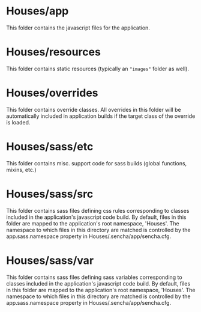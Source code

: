 # Houses/app

This folder contains the javascript files for the application.

# Houses/resources

This folder contains static resources (typically an `"images"` folder as well).

# Houses/overrides

This folder contains override classes. All overrides in this folder will be 
automatically included in application builds if the target class of the override
is loaded.

# Houses/sass/etc

This folder contains misc. support code for sass builds (global functions, 
mixins, etc.)

# Houses/sass/src

This folder contains sass files defining css rules corresponding to classes
included in the application's javascript code build.  By default, files in this 
folder are mapped to the application's root namespace, 'Houses'. The
namespace to which files in this directory are matched is controlled by the
app.sass.namespace property in Houses/.sencha/app/sencha.cfg. 

# Houses/sass/var

This folder contains sass files defining sass variables corresponding to classes
included in the application's javascript code build.  By default, files in this 
folder are mapped to the application's root namespace, 'Houses'. The
namespace to which files in this directory are matched is controlled by the
app.sass.namespace property in Houses/.sencha/app/sencha.cfg. 
